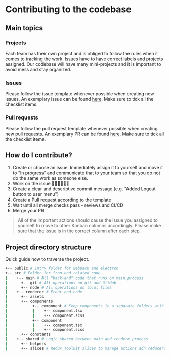 # Contributing to the codebase

## Main topics

### Projects

Each team has their own project and is obliged to follow the rules when it comes to tracking the work. Issues have to have correct labels and projects assigned. Our codebase will have many mini-projects and it is important to avoid mess and stay organized.

### Issues

Please follow the issue template whenever possible when creating new issues. An exemplary issue can be found [here](https://github.com/karczewskiPiotr/vnlab-tool/issues/1).
Make sure to tick all the checklist items.

### Pull requests

Please follow the pull request template whenever possible when creating new pull requests. An exemplary PR can be found [here](https://github.com/karczewskiPiotr/vnlab-tool/pull/2).
Make sure to tick all the checklist items.

## How do I contribute?

1. Create or choose an issue. Immediately assign it to yourself and move it to "In progress" and communicate that to your team so that you do not do the same work as someone else.
2. Work on the issue 👨🏼‍💻👩🏼‍💻
3. Create a clear and descriptive commit message (e.g. "Added Logout button to user menu")
4. Create a Pull request according to the template
5. Wait until all merge checks pass - reviews and CI/CD
6. Merge your PR

> All of the important actions should cause the issue you assigned to yourself to move to other Kanban columns accordingly. Please make sure that the issue is in the correct column after each step.

## Project directory structure

Quick guide how to traverse the project.

```sh
+-- public # Entry folder for webpack and electron
+-- src # Folder for fron-end related code
|    +-- main # All "back-end" code that runs on main process
|      +-- git # All operations on git and GitHub
|      +-- node # All operations on local files
|    +-- renderer # Front-end code
|      +-- assets
|      +-- components
|           +-- component # Keep components in a separate folders wtih style files
|           |    +-- component.tsx
|           |    +-- component.scss
|           +-- component
|           |    +-- component.tsx
|           |    +-- component.scss
|      +-- constants
|    +-- shared # Logic shared between main and rendere process
|      +-- helpers
|      +-- slices # Redux Toolkit slices to manage actions adn reducers
```
